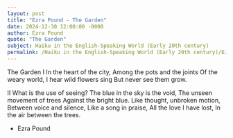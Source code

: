 ```yaml
---
layout: post
title: "Ezra Pound - The Garden"
date: 2024-12-30 12:00:00 -0000
author: Ezra Pound
quote: "The Garden"
subject: Haiku in the English-Speaking World (Early 20th century)
permalink: /Haiku in the English-Speaking World (Early 20th century)/Ezra Pound/Ezra Pound - The Garden
---
```


The Garden
I
In the heart of the city,
Among the pots and the joints
Of the weary world,
I hear wild flowers sing
But never see them grow.

II
What is the use of seeing?
The blue in the sky is the void,
The unseen movement of trees
Against the bright blue.
Like thought, unbroken motion,
Between voice and silence,
Like a song in praise,
All the love I have lost,
In the air between the trees.


- Ezra Pound
